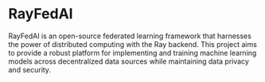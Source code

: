 # RayFedAI
RayFedAI is an open-source federated learning framework that harnesses the power of distributed computing with the Ray backend. This project aims to provide a robust platform for implementing and training machine learning models across decentralized data sources while maintaining data privacy and security.
